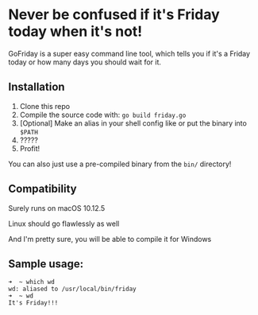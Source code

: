 # Never be confused if it's Friday today when it's not!

GoFriday is a super easy command line tool, which tells you if it's a Friday today or how many days you should wait for it.

## Installation
1. Clone this repo
2. Compile the source code with: `go build friday.go`
3. [Optional] Make an alias in your shell config like or put the binary into `$PATH`
4. ?????
5. Profit!

You can also just use a pre-compiled binary from the `bin/` directory!

## Compatibility
Surely runs on macOS 10.12.5

Linux should go flawlessly as well

And I'm pretty sure, you will be able to compile it for Windows

## Sample usage:
```
➜  ~ which wd
wd: aliased to /usr/local/bin/friday
➜  ~ wd
It's Friday!!!
```